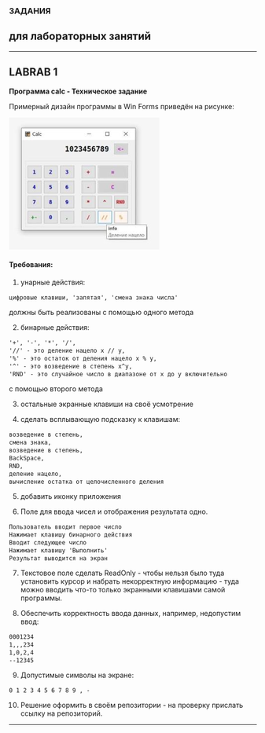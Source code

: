### ЗАДАНИЯ  
## для лабораторных занятий  

---  

## LABRAB 1
**Программа calc - Техническое задание**  

Примерный дизайн программы в Win Forms приведён на рисунке:  

![calc](https://github.com/permCoding/CSharpOOP/blob/master/images/labrab_1_calc.jpg)  


#### Требования:  
1. унарные действия:  
```
цифровые клавиши, 'запятая', 'смена знака числа'  
```
должны быть реализованы с помощью одного метода  

2. бинарные действия:  
```
'+', '-', '*', '/', 
'//' - это деление нацело x // y, 
'%' - это остаток от деления нацело x % y,
'^' - это возведение в степень x^y,
'RND' - это случайное число в диапазоне от x до y включительно  
```
с помощью второго метода  

3. остальные экранные клавиши на своё усмотрение  

4. сделать всплывающую подсказку к клавишам:  
```
возведение в степень, 
смена знака, 
возведение в степень, 
BackSpace, 
RND, 
деление нацело, 
вычисление остатка от целочисленного деления  
```

5. добавить иконку приложения  

6. Поле для ввода чисел и отображения результата одно.  
```
Пользователь вводит первое число  
Нажимает клавишу бинарного действия  
Вводит следующее число  
Нажимает клавишу 'Выполнить'  
Результат выводится на экран  
```

7. Текстовое поле сделать ReadOnly - чтобы нельзя было туда установить курсор и набрать некорректную информацию - туда можно вводить что-то только экранными клавишами самой программы.  

8. Обеспечить корректность ввода данных, например, недопустим ввод:  
```
0001234
1,,,234
1,0,2,4
--12345
```

9. Допустимые символы на экране:  
```
0 1 2 3 4 5 6 7 8 9 , -
```

10. Решение оформить в своём репозитории - на проверку прислать ссылку на репозиторий.  

---  

